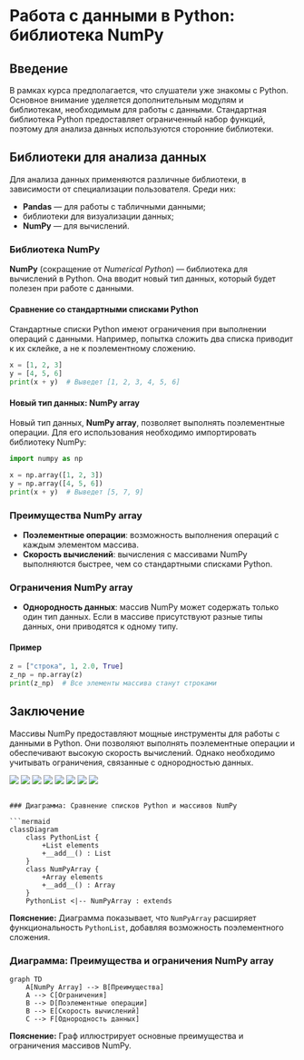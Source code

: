 # Работа с данными в Python: библиотека NumPy

## Введение

В рамках курса предполагается, что слушатели уже знакомы с Python. Основное внимание уделяется дополнительным модулям и библиотекам, необходимым для работы с данными. Стандартная библиотека Python предоставляет ограниченный набор функций, поэтому для анализа данных используются сторонние библиотеки.

## Библиотеки для анализа данных

Для анализа данных применяются различные библиотеки, в зависимости от специализации пользователя. Среди них:

* **Pandas** — для работы с табличными данными;
* библиотеки для визуализации данных;
* **NumPy** — для вычислений.

### Библиотека NumPy

**NumPy** (сокращение от *Numerical Python*) — библиотека для вычислений в Python. Она вводит новый тип данных, который будет полезен при работе с данными.

#### Сравнение со стандартными списками Python

Стандартные списки Python имеют ограничения при выполнении операций с данными. Например, попытка сложить два списка приводит к их склейке, а не к поэлементному сложению.

```python
x = [1, 2, 3]
y = [4, 5, 6]
print(x + y)  # Выведет [1, 2, 3, 4, 5, 6]
```

#### Новый тип данных: NumPy array

Новый тип данных, **NumPy array**, позволяет выполнять поэлементные операции. Для его использования необходимо импортировать библиотеку NumPy:

```python
import numpy as np

x = np.array([1, 2, 3])
y = np.array([4, 5, 6])
print(x + y)  # Выведет [5, 7, 9]
```

### Преимущества NumPy array

* **Поэлементные операции**: возможность выполнения операций с каждым элементом массива.
* **Скорость вычислений**: вычисления с массивами NumPy выполняются быстрее, чем со стандартными списками Python.

### Ограничения NumPy array

* **Однородность данных**: массив NumPy может содержать только один тип данных. Если в массиве присутствуют разные типы данных, они приводятся к одному типу.

#### Пример

```python
z = ["строка", 1, 2.0, True]
z_np = np.array(z)
print(z_np)  # Все элементы массива станут строками
```

## Заключение

Массивы NumPy предоставляют мощные инструменты для работы с данными в Python. Они позволяют выполнять поэлементные операции и обеспечивают высокую скорость вычислений. Однако необходимо учитывать ограничения, связанные с однородностью данных.

![](images/LEC_01_PART_02_P/000299s_top_6.jpg)
![](images/LEC_01_PART_02_P/000319s_top_7.jpg)
![](images/LEC_01_PART_02_P/000418s_top_1.jpg)
![](images/LEC_01_PART_02_P/000448s_top_3.jpg)
![](images/LEC_01_PART_02_P/000508s_top_5.jpg)
![](images/LEC_01_PART_02_P/000528s_top_4.jpg)
![](images/LEC_01_PART_02_P/000628s_top_8.jpg)
![](images/LEC_01_PART_02_P/000687s_top_2.jpg)
```

### Диаграмма: Сравнение списков Python и массивов NumPy

```mermaid
classDiagram
    class PythonList {
        +List elements
        +__add__() : List
    }
    class NumPyArray {
        +Array elements
        +__add__() : Array
    }
    PythonList <|-- NumPyArray : extends
```

**Пояснение:** Диаграмма показывает, что `NumPyArray` расширяет функциональность `PythonList`, добавляя возможность поэлементного сложения.

### Диаграмма: Преимущества и ограничения NumPy array

```mermaid
graph TD
    A[NumPy Array] --> B[Преимущества]
    A --> C[Ограничения]
    B --> D[Поэлементные операции]
    B --> E[Скорость вычислений]
    C --> F[Однородность данных]
```

**Пояснение:** Граф иллюстрирует основные преимущества и ограничения массивов NumPy.